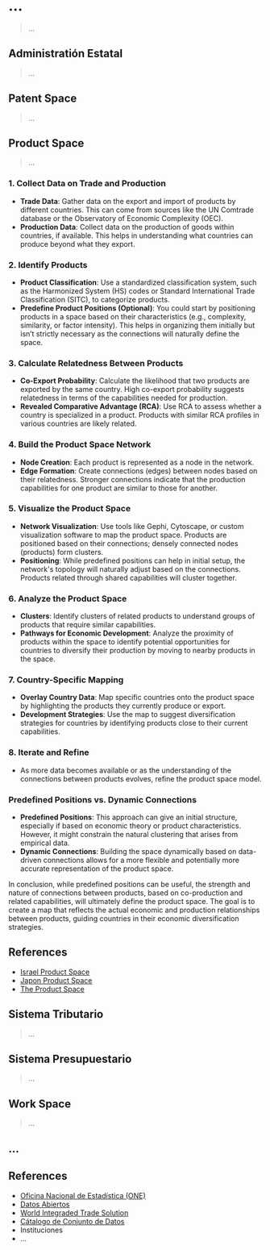 # ...

> ...

## Administratión Estatal
> ...

## Patent Space
> ...

## Product Space
> ...

### 1. **Collect Data on Trade and Production**
   - **Trade Data**: Gather data on the export and import of products by different countries. This can come from sources like the UN Comtrade database or the Observatory of Economic Complexity (OEC).
   - **Production Data**: Collect data on the production of goods within countries, if available. This helps in understanding what countries can produce beyond what they export.

### 2. **Identify Products**
   - **Product Classification**: Use a standardized classification system, such as the Harmonized System (HS) codes or Standard International Trade Classification (SITC), to categorize products.
   - **Predefine Product Positions (Optional)**: You could start by positioning products in a space based on their characteristics (e.g., complexity, similarity, or factor intensity). This helps in organizing them initially but isn’t strictly necessary as the connections will naturally define the space.

### 3. **Calculate Relatedness Between Products**
   - **Co-Export Probability**: Calculate the likelihood that two products are exported by the same country. High co-export probability suggests relatedness in terms of the capabilities needed for production.
   - **Revealed Comparative Advantage (RCA)**: Use RCA to assess whether a country is specialized in a product. Products with similar RCA profiles in various countries are likely related.

### 4. **Build the Product Space Network**
   - **Node Creation**: Each product is represented as a node in the network.
   - **Edge Formation**: Create connections (edges) between nodes based on their relatedness. Stronger connections indicate that the production capabilities for one product are similar to those for another.

### 5. **Visualize the Product Space**
   - **Network Visualization**: Use tools like Gephi, Cytoscape, or custom visualization software to map the product space. Products are positioned based on their connections; densely connected nodes (products) form clusters.
   - **Positioning**: While predefined positions can help in initial setup, the network's topology will naturally adjust based on the connections. Products related through shared capabilities will cluster together.

### 6. **Analyze the Product Space**
   - **Clusters**: Identify clusters of related products to understand groups of products that require similar capabilities.
   - **Pathways for Economic Development**: Analyze the proximity of products within the space to identify potential opportunities for countries to diversify their production by moving to nearby products in the space.

### 7. **Country-Specific Mapping**
   - **Overlay Country Data**: Map specific countries onto the product space by highlighting the products they currently produce or export.
   - **Development Strategies**: Use the map to suggest diversification strategies for countries by identifying products close to their current capabilities.

### 8. **Iterate and Refine**
   - As more data becomes available or as the understanding of the connections between products evolves, refine the product space model.

### Predefined Positions vs. Dynamic Connections
- **Predefined Positions**: This approach can give an initial structure, especially if based on economic theory or product characteristics. However, it might constrain the natural clustering that arises from empirical data.
- **Dynamic Connections**: Building the space dynamically based on data-driven connections allows for a more flexible and potentially more accurate representation of the product space.

In conclusion, while predefined positions can be useful, the strength and nature of connections between products, based on co-production and related capabilities, will ultimately define the product space. The goal is to create a map that reflects the actual economic and production relationships between products, guiding countries in their economic diversification strategies.

## References
- [Israel Product Space](https://atlas.cid.harvard.edu/countries/110/paths)
- [Japon Product Space](https://atlas.cid.harvard.edu/countries/114/paths)
- [The Product Space](https://en.wikipedia.org/wiki/The_Product_Space)

## Sistema Tributario
> ...

## Sistema Presupuestario
> ...

## Work Space
> ...

## ...

## References

- [Oficina Nacional de Estadística (ONE)](https://www.one.gob.do/)
- [Datos Abiertos](https://datos.gob.do/)
- [World Integraded Trade Solution](https://wits.worldbank.org/Default.aspx)
- [Cátalogo de Conjunto de Datos](https://righteous-guardian-68f.notion.site/C-talogo-de-Conjunto-de-Datos-058e637fcc124a4295aa132c869211ea)
- Instituciones
- ...
